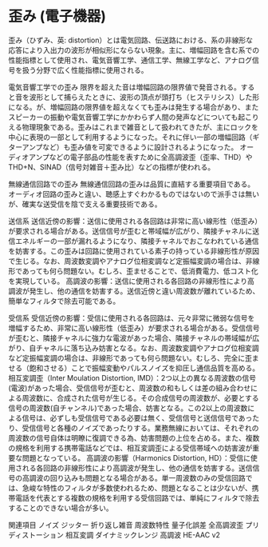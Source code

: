 # 歪み (電子機器)

歪み（ひずみ、英: distortion）とは電気回路、伝送路における、系の非線形な応答により入出力の波形が相似形にならない現象。主に、増幅回路を含む系での性能指標として使用され、電気音響工学、通信工学、無線工学など、アナログ信号を扱う分野で広く性能指標に使用される。

電気音響工学での歪み
限界を超えた音は増幅回路の限界値で発音される。すると音を波形として捕らえたときに、波形の頂点が頭打ち（ヒステリシス）した形になる。が、増幅回路の限界値を超えなくても歪みは発生する場合があり、またスピーカーの振動や電気音響工学にかかわらず人間の発声などについても起こりえる物理現象である。歪みはこれまで雑音として扱われてきたが、主にロックを中心に表現の一部として利用するようになった。それに伴い一部の増幅回路（ギターアンプなど）も歪み値を可変できるように設計されるようになった。
オーディオアンプなどの電子部品の性能を表すために全高調波歪（歪率、THD）やTHD+N、SINAD（信号対雑音＋歪み比）などの指標が使われる。

無線通信回路での歪み
無線通信回路の歪みは品質に直結する重要項目である。オーディオ回路の歪みと違い、聴感上すぐわかるものではないので派手さは無いが、確実な送受信を陰で支える重要技術である。

送信系
送信近傍の影響：送信に使用される各回路は非常に高い線形性（低歪み）が要求される場合がある。送信信号が歪むと帯域幅が広がり、隣接チャネルに送信エネルギーの一部が漏れるようになり、隣接チャネルでおこなわれている通信を妨害する。この歪みは回路に使用されている素子の持っている非線形性が原因で生じる。なお、周波数変調やアナログ位相変調など定振幅変調の場合は、非線形であっても何ら問題ない。むしろ、歪ませることで、低消費電力、低コスト化を実現している。
高調波の影響：送信に使用される各回路の非線形性により高調波が発生し、他の通信を妨害する。送信近傍と違い周波数が離れているため、簡単なフィルタで除去可能である。

受信系
受信近傍の影響：受信に使用される各回路は、元々非常に微弱な信号を増幅するため、非常に高い線形性（低歪み）が要求される場合がある。受信信号が歪むと、隣接チャネルに強力な電波があった場合、隣接チャネルの帯域幅が広がり、自チャネルに落ち込み妨害となる。なお、周波数変調やアナログ位相変調など定振幅変調の場合は、非線形であっても何ら問題ない。むしろ、完全に歪ませる（飽和させる）ことで振幅変動やパルスノイズを抑圧し通信品質を高める。
相互変調歪（Inter Moulation Distortion, IMD）：2つ以上の異なる周波数の信号(電波)があった場合、受信信号が歪むと、周波数の和もしくは差の組み合わせによる周波数に、合成された信号が生じる。その合成信号の周波数が、必要とする信号の周波数(自チャンネル)であった場合、妨害となる。この2以上の周波数による信号は、必ずしも受信信号である必要は無く、受信信号と送信信号であったり、受信信号と各種のノイズであったりする。業務無線においては、それぞれの周波数の信号自体は明瞭に復調できる為、妨害問題の上位を占める。また、複数の規格を利用する携帯電話などでは、相互変調歪による受信帯域への妨害波が重要な問題となっている。
高調波の影響（Harmonics Distortion, HD）：受信に使用される各回路の非線形性により高調波が発生し、他の通信を妨害する。送信信号の高調波の回り込みも問題となる場合がある。単一周波数のみの受信回路では、急峻な特性のフィルタが多数使われるため、問題となることは少ないが、携帯電話を代表とする複数の規格を利用する受信回路では、単純にフィルタで除去することのできない場合が多い。

関連項目
ノイズ
ジッター
折り返し雑音
周波数特性
量子化誤差
全高調波歪
プリディストーション
相互変調
ダイナミックレンジ
高調波
HE-AAC v2